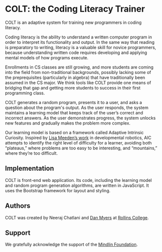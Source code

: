 # COLT: the Coding Literacy Trainer
COLT is an adaptive system for training new programmers in coding literacy.

Coding literacy is the ability to understand a written computer program in order to interpret its functionality and output. In the same way that reading is preparatory to writing, literacy is a valuable skill for novice programmers, because understanding written code requires developing and applying mental models of how programs execute.

Enrollments in CS classes are still growing, and more students are coming into the field from non-traditional backgrounds, possibly lacking some of the preprequisites (particularly in algebra) that have traditionally been assumed in the CS major. We think tools like COLT provide one means of bridging that gap and getting more students to success in their first programming class.

COLT generates a random program, presents it to a user, and asks a question about the program's output. As the user responds, the system maintains a learning model that keeps track of the user’s correct and incorrect answers. As the user demonstrates progress, the system unlocks new features and gradually makes the problem more complex.

Our learning model is based on a framework called Adaptive Intrinsic Curiosity. Inspired by [Lisa Meeden’s work](http://www.cs.swarthmore.edu/~meeden) in developmental robotics, AIC attempts to identify the right level of difficulty for a learner, avoiding both “plateaus,” where problems are too easy to be interesting, and “mountains,” where they’re too difficult.

## Implementation
COLT is front-end web application. Its code, including the learning model and random program generation algorithms, are written in JavaScript. It uses the Bootstrap framework for layout and styling.

## Authors
COLT was created by Neeraj Chatlani and [Dan Myers](http://dansmyers.github.io) at [Rollins College](http://www.rollins.edu).

## Support

We gratefully acknowledge the support of the [Mindlin Foundation](https://mindlinfoundation.org).
